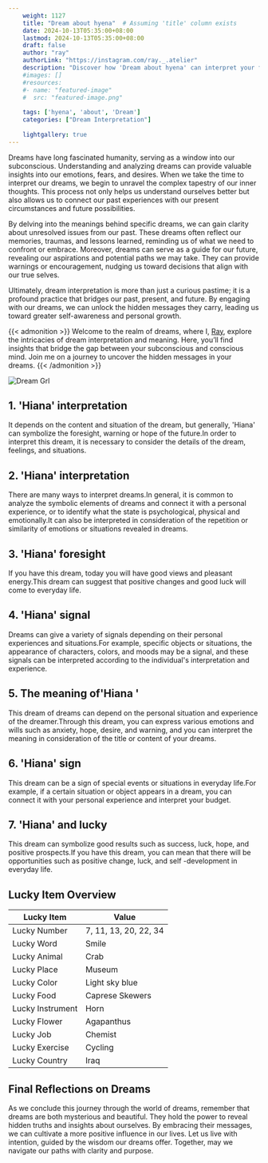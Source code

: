 ```yaml
---
    weight: 1127
    title: "Dream about hyena"  # Assuming 'title' column exists
    date: 2024-10-13T05:35:00+08:00
    lastmod: 2024-10-13T05:35:00+08:00
    draft: false
    author: "ray"
    authorLink: "https://instagram.com/ray._.atelier"
    description: "Discover how 'Dream about hyena' can interpret your future and uncover its significant meanings in your life."
    #images: []
    #resources:
    #- name: "featured-image"
    #  src: "featured-image.png"
    
    tags: ['hyena', 'about', 'Dream']
    categories: ["Dream Interpretation"]
    
    lightgallery: true
---
```

    
Dreams have long fascinated humanity, serving as a window into our subconscious. Understanding and analyzing dreams can provide valuable insights into our emotions, fears, and desires. When we take the time to interpret our dreams, we begin to unravel the complex tapestry of our inner thoughts. This process not only helps us understand ourselves better but also allows us to connect our past experiences with our present circumstances and future possibilities.

By delving into the meanings behind specific dreams, we can gain clarity about unresolved issues from our past. These dreams often reflect our memories, traumas, and lessons learned, reminding us of what we need to confront or embrace. Moreover, dreams can serve as a guide for our future, revealing our aspirations and potential paths we may take. They can provide warnings or encouragement, nudging us toward decisions that align with our true selves.

Ultimately, dream interpretation is more than just a curious pastime; it is a profound practice that bridges our past, present, and future. By engaging with our dreams, we can unlock the hidden messages they carry, leading us toward greater self-awareness and personal growth.

{{< admonition >}}
Welcome to the realm of dreams, where I, [Ray](https://instagram.com/ray._.atelier), explore the intricacies of dream interpretation and meaning. Here, you’ll find insights that bridge the gap between your subconscious and conscious mind. Join me on a journey to uncover the hidden messages in your dreams.
{{< /admonition >}}

![Dream Grl](https://cdn.pixabay.com/photo/2017/11/02/03/35/gothic-2910057_1280.jpg "Dream Grl")

## 1. 'Hiana' interpretation
It depends on the content and situation of the dream, but generally, 'Hiana' can symbolize the foresight, warning or hope of the future.In order to interpret this dream, it is necessary to consider the details of the dream, feelings, and situations.

## 2. 'Hiana' interpretation
There are many ways to interpret dreams.In general, it is common to analyze the symbolic elements of dreams and connect it with a personal experience, or to identify what the state is psychological, physical and emotionally.It can also be interpreted in consideration of the repetition or similarity of emotions or situations revealed in dreams.

## 3. 'Hiana' foresight
If you have this dream, today you will have good views and pleasant energy.This dream can suggest that positive changes and good luck will come to everyday life.

## 4. 'Hiana' signal
Dreams can give a variety of signals depending on their personal experiences and situations.For example, specific objects or situations, the appearance of characters, colors, and moods may be a signal, and these signals can be interpreted according to the individual's interpretation and experience.

## 5. The meaning of'Hiana '
This dream of dreams can depend on the personal situation and experience of the dreamer.Through this dream, you can express various emotions and wills such as anxiety, hope, desire, and warning, and you can interpret the meaning in consideration of the title or content of your dreams.

## 6. 'Hiana' sign
This dream can be a sign of special events or situations in everyday life.For example, if a certain situation or object appears in a dream, you can connect it with your personal experience and interpret your budget.

## 7. 'Hiana' and lucky
This dream can symbolize good results such as success, luck, hope, and positive prospects.If you have this dream, you can mean that there will be opportunities such as positive change, luck, and self -development in everyday life.

## Lucky Item Overview
| Lucky Item          | Value              |
|---------------|--------------------|
| Lucky Number        | 7, 11, 13, 20, 22, 34  |
| Lucky Word          | Smile |
| Lucky Animal        | Crab |
| Lucky Place         | Museum     |
| Lucky Color         | Light sky blue     |
| Lucky Food          | Caprese Skewers      |
| Lucky Instrument    | Horn |
| Lucky Flower        | Agapanthus    |
| Lucky Job           | Chemist       |
| Lucky Exercise      | Cycling  |
| Lucky Country       | Iraq    |


##  Final Reflections on Dreams

As we conclude this journey through the world of dreams, remember that dreams are both mysterious and beautiful. They hold the power to reveal hidden truths and insights about ourselves. By embracing their messages, we can cultivate a more positive influence in our lives. Let us live with intention, guided by the wisdom our dreams offer. Together, may we navigate our paths with clarity and purpose.
